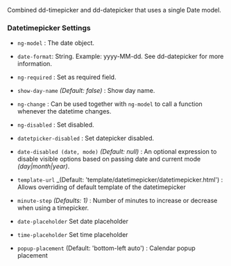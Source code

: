 Combined dd-timepicker and dd-datepicker that uses a single Date model.

### Datetimepicker Settings ###

 * `ng-model`
 	:
 	The date object.

 * `date-format`:
    String. Example: yyyy-MM-dd. See dd-datepicker for more information.

 * `ng-required`
 	:
 	Set as required field.
     
 * `show-day-name`
 	_(Default: false)_ :
 	Show day name.
     
 * `ng-change`
 	:
 	Can be used together with `ng-model` to call a function whenever the datetime changes.

 * `ng-disabled`
 	:
 	Set disabled.

 * `datetpicker-disabled`
 	:
 	Set datepicker disabled.

 * `date-disabled (date, mode)`
 	_(Default: null)_ :
 	An optional expression to disable visible options based on passing date and current mode _(day|month|year)_.

 * `template-url`
  _(Default: 'template/datetimepicker/datetimepicker.html') :
  Allows overriding of default template of the datetimepicker
 
 * `minute-step`
 	_(Defaults: 1)_ :
 	 Number of minutes to increase or decrease when using a timepicker.

 * `date-placeholder`
 	Set date placeholder
	 
 * `time-placeholder`
 	Set time placeholder

 * `popup-placement`
    (Default: 'bottom-left auto') :
    Calendar popup placement